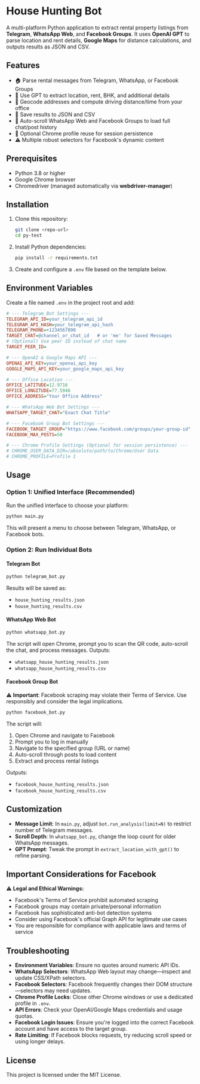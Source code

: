 # House Hunting Bot

A multi-platform Python application to extract rental property listings from **Telegram**, **WhatsApp Web**, and **Facebook Groups**. It uses **OpenAI GPT** to parse location and rent details, **Google Maps** for distance calculations, and outputs results as JSON and CSV.

## Features

- 🏠 Parse rental messages from Telegram, WhatsApp, or Facebook Groups
- 🤖 Use GPT to extract location, rent, BHK, and additional details
- 📍 Geocode addresses and compute driving distance/time from your office
- 💾 Save results to JSON and CSV
- 🔄 Auto-scroll WhatsApp Web and Facebook Groups to load full chat/post history
- 🔑 Optional Chrome profile reuse for session persistence
- ⚠️ Multiple robust selectors for Facebook's dynamic content

## Prerequisites

- Python 3.8 or higher
- Google Chrome browser
- Chromedriver (managed automatically via **webdriver-manager**)

## Installation

1. Clone this repository:

   ```bash
   git clone <repo-url>
   cd py-test
   ```

2. Install Python dependencies:

   ```bash
   pip install -r requirements.txt
   ```

3. Create and configure a `.env` file based on the template below.

## Environment Variables

Create a file named `.env` in the project root and add:

```ini
# --- Telegram Bot Settings ---
TELEGRAM_API_ID=your_telegram_api_id
TELEGRAM_API_HASH=your_telegram_api_hash
TELEGRAM_PHONE=+1234567890
TARGET_CHAT=@channel_or_chat_id   # or 'me' for Saved Messages
# (Optional) Use peer ID instead of chat name
TARGET_PEER_ID=

# --- OpenAI & Google Maps API ---
OPENAI_API_KEY=your_openai_api_key
GOOGLE_MAPS_API_KEY=your_google_maps_api_key

# --- Office Location ---
OFFICE_LATITUDE=12.9716
OFFICE_LONGITUDE=77.5946
OFFICE_ADDRESS="Your Office Address"

# --- WhatsApp Web Bot Settings ---
WHATSAPP_TARGET_CHAT="Exact Chat Title"

# --- Facebook Group Bot Settings ---
FACEBOOK_TARGET_GROUP="https://www.facebook.com/groups/your-group-id"
FACEBOOK_MAX_POSTS=50

# --- Chrome Profile Settings (Optional for session persistence) ---
# CHROME_USER_DATA_DIR=/absolute/path/to/Chrome/User Data
# CHROME_PROFILE=Profile 1
```

## Usage

### Option 1: Unified Interface (Recommended)

Run the unified interface to choose your platform:

```bash
python main.py
```

This will present a menu to choose between Telegram, WhatsApp, or Facebook bots.

### Option 2: Run Individual Bots

#### Telegram Bot

```bash
python telegram_bot.py
```

Results will be saved as:

- `house_hunting_results.json`
- `house_hunting_results.csv`

#### WhatsApp Web Bot

```bash
python whatsapp_bot.py
```

The script will open Chrome, prompt you to scan the QR code, auto-scroll the chat, and process messages. Outputs:

- `whatsapp_house_hunting_results.json`
- `whatsapp_house_hunting_results.csv`

#### Facebook Group Bot

⚠️ **Important**: Facebook scraping may violate their Terms of Service. Use responsibly and consider the legal implications.

```bash
python facebook_bot.py
```

The script will:

1. Open Chrome and navigate to Facebook
2. Prompt you to log in manually
3. Navigate to the specified group (URL or name)
4. Auto-scroll through posts to load content
5. Extract and process rental listings

Outputs:

- `facebook_house_hunting_results.json`
- `facebook_house_hunting_results.csv`

## Customization

- **Message Limit**: In `main.py`, adjust `bot.run_analysis(limit=N)` to restrict number of Telegram messages.
- **Scroll Depth**: In `whatsapp_bot.py`, change the loop count for older WhatsApp messages.
- **GPT Prompt**: Tweak the prompt in `extract_location_with_gpt()` to refine parsing.

## Important Considerations for Facebook

⚠️ **Legal and Ethical Warnings:**

- Facebook's Terms of Service prohibit automated scraping
- Facebook groups may contain private/personal information
- Facebook has sophisticated anti-bot detection systems
- Consider using Facebook's official Graph API for legitimate use cases
- You are responsible for compliance with applicable laws and terms of service

## Troubleshooting

- **Environment Variables**: Ensure no quotes around numeric API IDs.
- **WhatsApp Selectors**: WhatsApp Web layout may change—inspect and update CSS/XPath selectors.
- **Facebook Selectors**: Facebook frequently changes their DOM structure—selectors may need updates.
- **Chrome Profile Locks**: Close other Chrome windows or use a dedicated profile in `.env`.
- **API Errors**: Check your OpenAI/Google Maps credentials and usage quotas.
- **Facebook Login Issues**: Ensure you're logged into the correct Facebook account and have access to the target group.
- **Rate Limiting**: If Facebook blocks requests, try reducing scroll speed or using longer delays.

## License

This project is licensed under the MIT License.
